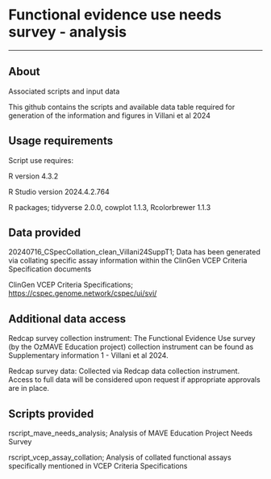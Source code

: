 # Functional evidence use needs survey - analysis

---------------------------------

## About
Associated scripts and input data

This github contains the scripts and available data table required for generation of the information and figures in Villani et al 2024

## Usage requirements
Script use requires:

R version 4.3.2

R Studio version 2024.4.2.764

R packages; tidyverse 2.0.0, cowplot 1.1.3, Rcolorbrewer 1.1.3

## Data provided 

20240716_CSpecCollation_clean_Villani24SuppT1; Data has been generated via collating specific assay information within the ClinGen VCEP Criteria Specification documents

ClinGen VCEP Criteria Specifications; https://cspec.genome.network/cspec/ui/svi/

## Additional data access 

Redcap survey collection instrument: The Functional Evidence Use survey (by the OzMAVE Education project) collection instrument can be found as Supplementary information 1 - Villani et al 2024.

Redcap survey data: Collected via Redcap data collection instrument. Access to full data will be considered upon request if appropriate approvals are in place.

## Scripts provided

rscript_mave_needs_analysis; Analysis of MAVE Education Project Needs Survey

rscript_vcep_assay_collation; Analysis of collated functional assays specifically mentioned in VCEP Criteria Specifications
